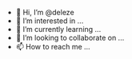 - 👋 Hi, I’m @deleze
- 👀 I’m interested in ...
- 🌱 I’m currently learning ...
- 💞️ I’m looking to collaborate on ...
- 📫 How to reach me ...

<!---
deleze/deleze is a ✨ special ✨ repository because its `README.md` (this file) appears on your GitHub profile.
You can click the Preview link to take a look at your changes.
--->
